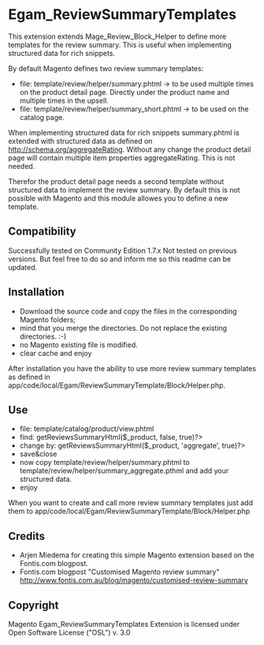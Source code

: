 Egam_ReviewSummaryTemplates
======================

This extension extends Mage_Review_Block_Helper to define more templates for the review summary. 
This is useful when implementing structured data for rich snippets. 

By default Magento defines two review summary templates:
- file: template/review/helper/summary.phtml -> to be used multiple times on the product detail page. 
  Directly under the product name and multiple times in the upsell.
- file: template/review/helper/summary_short.phtml -> to be used on the catalog page.

When implementing structured data for rich snippets summary.phtml is extended with structured data as defined on http://schema.org/aggregateRating.
Without any change the product detail page will contain multiple item properties aggregateRating. This is not needed. 

Therefor the product detail page needs a second template without structured data to implement the review summary.
By default this is not possible with Magento and this module allowes you to define a new template.


Compatibility
------------
Successfully tested on Community Edition 1.7.x
Not tested on previous versions. But feel free to do so and inform me so this readme can be updated.

Installation
------------
* Download the source code and copy the files in the corresponding Magento folders; 
* mind that you merge the directories. Do not replace the existing directories. :-)
* no Magento existing file is modified.
* clear cache and enjoy 

After installation you have the ability to use more review summary templates as defined in app/code/local/Egam/ReviewSummaryTemplate/Block/Helper.php.

Use
------------
- file: template/catalog/product/view.phtml
- find: <?php echo $this->getReviewsSummaryHtml($_product, false, true)?>
- change by: <?php echo $this->getReviewsSummaryHtml($_product, 'aggregate', true)?>
- save&close
- now copy template/review/helper/summary.phtml to template/review/helper/summary_aggregate.pthml and add your structured data.
- enjoy

When you want to create and call more review summary templates just add them to app/code/local/Egam/ReviewSummaryTemplate/Block/Helper.php

Credits
-----------
* Arjen Miedema for creating this simple Magento extension based on the Fontis.com blogpost.
* Fontis.com blogpost "Customised Magento review summary" http://www.fontis.com.au/blog/magento/customised-review-summary

Copyright
------------
Magento Egam_ReviewSummaryTemplates Extension is licensed under Open Software License ("OSL") v. 3.0
